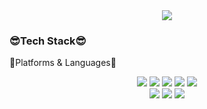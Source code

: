 <div align=center>
	<img src="https://capsule-render.vercel.app/api?type=waving&color=auto&height=200&section=header&text=Eunjoo%20Github&fontSize=90" />	
</div
<div align=center>
	<h3>😎Tech Stack😎</h3>
	<p>💙Platforms & Languages💙</p>
</div>

<div align="center">
  <img src="https://img.shields.io/badge/JavaScript-F7DF1E?style=flat&logo=JavaScript&logoColor=white" />
	<img src="https://img.shields.io/badge/HTML5-E34F26?style=flat&logo=HTML5&logoColor=white" />
	<img src="https://img.shields.io/badge/CSS3-1572B6?style=flat&logo=CSS3&logoColor=white" />
  <img src="https://img.shields.io/badge/Bootstrap-7952B3?style=flat&logo=Bootstrap&logoColor=white" />
  <img src="https://img.shields.io/badge/react-#61DAFB?style=flat&logo=React&logoColor=white"/>
  <br>
  <img src="https://img.shields.io/badge/androidstudio-#3DDC84?style=flat&logo=Android Studio&logoColor=white"/>
  <img src="https://img.shields.io/badge/nodedotjs-#339933?style=flat&logo=Node.j&logoColor=white"/>
  <img src="https://img.shields.io/badge/firebase-#FFCA28?style=flat&logo=Firebase&logoColor=white"/>
</div>
